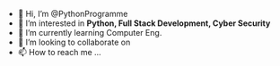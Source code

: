 - 👋 Hi, I’m @PythonProgramme
- 👀 I’m interested in **Python, Full Stack Development, Cyber Security**
- 🌱 I’m currently learning Computer Eng.
- 💞️ I’m looking to collaborate on 
- 📫 How to reach me ...

<!---
PythonProgramme/PythonProgramme is a ✨ special ✨ repository because its `README.md` (this file) appears on your GitHub profile.
You can click the Preview link to take a look at your changes.
--->
